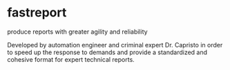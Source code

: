 # fastreport
produce reports with greater agility and reliability

Developed by automation engineer and criminal expert Dr. Capristo in order to speed up the response to demands and provide a standardized and cohesive format for expert technical reports.
